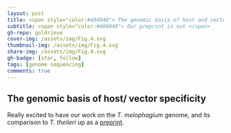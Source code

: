 ```yaml
---
layout: post
title: <span style="color:#404040"> The genomic basis of host and vector specificity in non-pathogenic trypanosomatids available on bioRxiv!</span>
subtitle: <span style="color:#404040"> Our preprint is out </span>
gh-repo: goldrieve
cover-img: /assets/img/Fig.4.svg
thumbnail-img: /assets/img/Fig.4.svg
share-img: /assets/img/Fig.4.svg
gh-badge: [star, follow]
tags: [genome sequencing]
comments: true
---
```


## The genomic basis of host/ vector specificity

Really excited to have our work on the _T. melophagium_ genome, and its comparison to _T. theileri_ up as a [preprint](https://www.biorxiv.org/content/10.1101/2022.01.05.475049v1).
